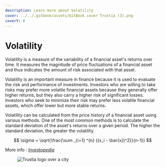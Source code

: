```yaml
---
description: Learn more about Volatility
cover: ../../.gitbook/assets/GitBook cover Trustia (3).png
coverY: 0
---
```


# Volatility

Volatility is a measure of the variability of a financial asset's returns over time. It measures the magnitude of price fluctuations of a financial asset and thus indicates the amount of risk associated with that asset.

Volatility is an important measure in finance because it is used to evaluate the risk and performance of investments. Investors who are willing to take risks may prefer more volatile financial assets because they generally offer higher returns, but they also carry a higher risk of significant losses. Investors who seek to minimize their risk may prefer less volatile financial assets, which offer lower but more stable returns.

Volatility can be calculated from the price history of a financial asset using various methods. One of the most common methods is to calculate the standard deviation of the asset's returns over a given period. The higher the standard deviation, the greater the volatility.

$$
\sigma = \sqrt{\frac{\sum _{i=1} ^{n} {(x_i - \bar{x})^2}}{n-1}}
$$

More info : [_Investopedia_](https://www.investopedia.com/terms/v/volatility.asp)

<figure><img src="../../.gitbook/assets/Capture d’écran 2023-12-19 à 18.44.28.png" alt="Trustia logo over a city"><figcaption></figcaption></figure>
